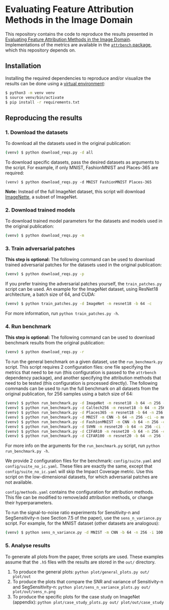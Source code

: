 # Evaluating Feature Attribution Methods in the Image Domain
This repository contains the code to reproduce the results presented in [Evaluating Feature Attribution Methods in the Image Domain](www.arxiv.org). Implementations of the metrics are available in the [`attrbench` package](https://github.com/zoeparman/benchmark), which this repository depends on.

## Installation
Installing the required dependencies to reproduce and/or visualize the results can be done using a [virtual environment](https://docs.python.org/3/tutorial/venv.html):
```bash
$ python3 -m venv venv
$ source venv/bin/activate
$ pip install -r requirements.txt
```

## Reproducing the results
### 1. Download the datasets
To download all the datasets used in the original publication:
```bash
(venv) $ python download_reqs.py -d all
```
To download specific datasets, pass the desired datasets as arguments to the script. For example, if only MNIST, FashionMNIST and Places-365 are required:
```
(venv) $ python download_reqs.py -d MNIST FashionMNIST Places-365
```
**Note:** Instead of the full ImageNet dataset, this script will download [ImageNette](https://github.com/fastai/imagenette), a subset of ImageNet.

### 2. Download trained models
To download trained model parameters for the datasets and models used in the original publication:
```bash
(venv) $ python download_reqs.py -m
```

### 3. Train adversarial patches
**This step is optional:** The following command can be used to download trained adversarial patches for the datasets used in the original publication:
```bash
(venv) $ python download_reqs.py -p
```

If you prefer training the adversarial patches yourself, the `train_patches.py` script can be used. An example for the ImageNet dataset, using ResNet18 architecture, a batch size of 64, and CUDA:
```bash
(venv) $ python train_patches.py -d ImageNet -m resnet18 -b 64 -c
```
For more information, run `python train_patches.py -h`.

### 4. Run benchmark
**This step is optional:** The following command can be used to download benchmark results from the original publication:
```bash
(venv) $ python download_reqs.py -r
```

To run the general benchmark on a given dataset, use the `run_benchmark.py` script. This script requires 2 configuration files: one file specifying the metrics that need to be run (this configuration is passed to the `attrbench` dependency package), and another specifying the attribution methods that need to be tested (this configuration is processed directly). The following commands can be used to run the full benchmark on all datasets from the original publication, for 256 samples using a batch size of 64:
```bash
(venv) $ python run_benchmark.py -d ImageNet -m resnet18 -b 64 -n 256 -ci -o imagenet.h5 config/suite.yaml config/methods.yaml
(venv) $ python run_benchmark.py -d Caltech256 -m resnet18 -b 64 -n 256 -ci -o caltech.h5 config/suite.yaml config/methods.yaml
(venv) $ python run_benchmark.py -d Places365 -m resnet18 -b 64 -n 256 -ci -o places.h5 config/suite.yaml config/methods.yaml
(venv) $ python run_benchmark.py -d MNIST -m CNN -b 64 -n 256 -ci -o mnist.h5 config/suite_no_ic.yaml config/methods.yaml
(venv) $ python run_benchmark.py -d FashionMNIST -m CNN -b 64 -n 256 -ci -o fashionmnist.h5 config/suite_no_ic.yaml config/methods.yaml
(venv) $ python run_benchmark.py -d SVHN -m resnet20 -b 64 -n 256 -ci -o svhn.h5 config/suite_no_ic.yaml config/methods.yaml
(venv) $ python run_benchmark.py -d CIFAR10 -m resnet20 -b 64 -n 256 -ci -o cifar10.h5 config/suite_no_ic.yaml config/methods.yaml
(venv) $ python run_benchmark.py -d CIFAR100 -m resnet20 -b 64 -n 256 -ci -o cifar100.h5 config/suite_no_ic.yaml config/methods.yaml
```

For more info on the arguments for the `run_benchmark.py` script, run `python run_benchmark.py -h`.

We provide 2 configuration files for the benchmark: `config/suite.yaml` and `config/suite_no_ic.yaml`. These files are exactly the same, except that `config/suite_no_ic.yaml` will skip the Impact Coverage metric. Use this script on the low-dimensional datasets, for which adversarial patches are not available.

`config/methods.yaml` contains the configuration for attribution methods. This file can be modified to remove/add attribution methods, or change their hyperparameters.

To run the signal-to-noise ratio experiments for Sensitivity-n and SegSensitivity-n (see Section 7.5 of the paper), use the `sens_n_variance.py` script. For example, for the MNIST dataset (other datasets are analogous):
```bash
(venv) $ python sens_n_variance.py -d MNIST -m CNN -b 64 -n 256 -i 100 -o out -c
```

### 5. Analyse results
To generate all plots from the paper, three scripts are used. These examples assume that the `.h5` files with the results are stored in the `out/` directory.
1. To produce the general plots: `python plot/general_plots.py out/ plot/out`
2. To produce the plots that compare the SNR and variance of Sensitivity-n and SegSensitivity-n: `python plot/sens_n_variance_plots.py out/ plot/out/sens_n.png`
3. To produce the specific plots for the case study on ImageNet (appendix): `python plot/case_study_plots.py out/ plot/out/case_study`